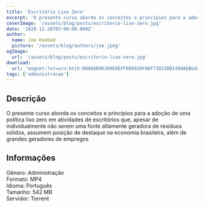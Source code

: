 ```yaml
---
title: 'Escritório Lixo Zero'
excerpt: 'O presente curso aborda os conceitos e princípios para a adoção de uma política lixo zero em atividades de escritórios que, apesar de individualmente não serem uma fonte altamente geradora de resíduos sólidos, assumem posição de destaque na economia brasileira, além de grandes geradores de'
coverImage: '/assets/blog/posts/escritorio-lixo-zero.jpg'
date: '2020-12-28T03:00:00.000Z'
author:
  name: Joe Haddad
  picture: '/assets/blog/authors/joe.jpeg'
ogImage:
  url: '/assets/blog/posts/escritorio-lixo-zero.jpg'
download:
  url: 'magnet:?xt=urn:btih:B0AE6B96380E8EFF08692DF88F71D23DB1498AEB&dn=empresa%20lixo%20zero&tr=udp%3a%2f%2ftracker.openbittorrent.com%3a1337%2fannounce&tr=udp%3a%2f%2ftracker.opentrackr.org%3a1337%2fannounce'
tags: ['administracao']
---
```

<h2>Descrição</h2>
<p></p><p>O presente curso aborda os conceitos e princípios para a adoção de uma política lixo zero em atividades de escritórios que, apesar de individualmente não serem uma fonte altamente geradora de resíduos sólidos, assumem posição de destaque na economia brasileira, além de grandes geradores de empregos</p><h2>Informações</h2><p>Gênero: Administração<br/>Formato: MP4<br/>Idioma: Português<br/>Tamanho: 542 MB<br/>Servidor: Torrent</p>